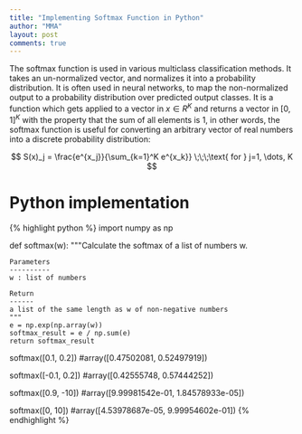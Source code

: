 ```yaml
---
title: "Implementing Softmax Function in Python"
author: "MMA"
layout: post
comments: true
---
```

The softmax function is used in various multiclass classification methods. It takes an un-normalized vector, and normalizes it into a probability distribution. It is often used in neural networks, to map the non-normalized output to a probability distribution over predicted output classes. It is a function which gets applied to a vector in $x \in R^{K}$ and returns a vector in $[0, 1]^{K}$ with the property that the sum of all elements is 1, in other words, the softmax function is useful for converting an arbitrary vector of real numbers into a discrete probability distribution:

$$ S(x)_j = \frac{e^{x_j}}{\sum_{k=1}^K e^{x_k}} \;\;\;\text{ for } j=1, \dots, K $$

# Python implementation

{% highlight python %}
import numpy as np

def softmax(w):
    """Calculate the softmax of a list of numbers w.

    Parameters
    ----------
    w : list of numbers

    Return
    ------
    a list of the same length as w of non-negative numbers
    """
    e = np.exp(np.array(w))
    softmax_result = e / np.sum(e)
    return softmax_result

softmax([0.1, 0.2])
#array([0.47502081, 0.52497919])

softmax([-0.1, 0.2])
#array([0.42555748, 0.57444252])

softmax([0.9, -10])
#array([9.99981542e-01, 1.84578933e-05])

softmax([0, 10])
#array([4.53978687e-05, 9.99954602e-01])
{% endhighlight %}
